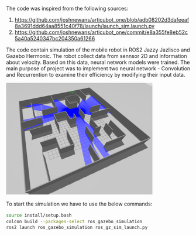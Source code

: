 The code was inspired from the following sources:

1) https://github.com/joshnewans/articubot_one/blob/adb08202d3dafeeaf8a3691ddd64aa8551c40f78/launch/launch_sim.launch.py
2) https://github.com/joshnewans/articubot_one/commit/e8a355fe8eb52c5a40a5240347bc204350a61266

The code contain simulation of the mobile robot in ROS2 Jazzy Jazlisco and Gazebo Hermonic. The robot collect data from sennsor 2D and information about velocity. Based on this data, neural network models were trained. The main purpose of project was to implement two neural network - Convolution and Recurrention to examine their efficiency by modifying their input data.

<img src="lidar_simulation.png" alt="screenshot" width="400"/>

To start the simulation we have to use the below commands:

```bash
source install/setup.bash
colcon build --packages-select ros_gazebo_simulation
ros2 launch ros_gazebo_simulation ros_gz_sim_launch.py


